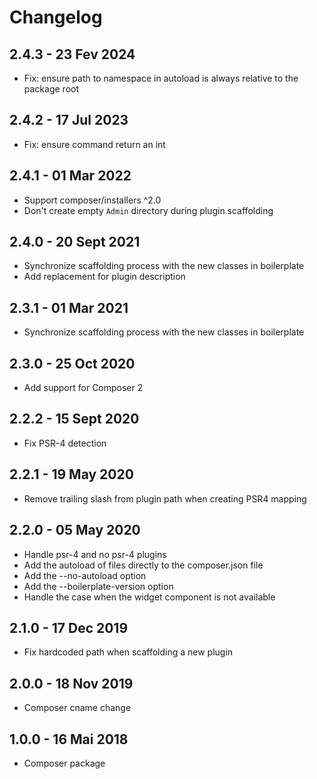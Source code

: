 # Changelog ##

## 2.4.3 - 23 Fev 2024
* Fix: ensure path to namespace in autoload is always relative to the package root

## 2.4.2 - 17 Jul 2023
* Fix: ensure command return an int

## 2.4.1 - 01 Mar 2022
* Support composer/installers ^2.0
* Don't create empty `Admin` directory during plugin scaffolding

## 2.4.0 - 20 Sept 2021
* Synchronize scaffolding process with the new classes in boilerplate
* Add replacement for plugin description

## 2.3.1 - 01 Mar 2021
* Synchronize scaffolding process with the new classes in boilerplate

## 2.3.0 - 25 Oct 2020
* Add support for Composer 2

## 2.2.2 - 15 Sept 2020
* Fix PSR-4 detection

## 2.2.1 - 19 May 2020
* Remove trailing slash from plugin path when creating PSR4 mapping

## 2.2.0 - 05 May 2020
* Handle psr-4 and no psr-4 plugins
* Add the autoload of files directly to the composer.json file
* Add the --no-autoload option
* Add the --boilerplate-version option
* Handle the case when the widget component is not available

## 2.1.0 - 17 Dec 2019
* Fix hardcoded path when scaffolding a new plugin

## 2.0.0 - 18 Nov 2019
* Composer cname change

## 1.0.0 - 16 Mai 2018
* Composer package